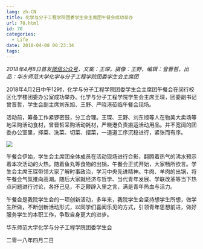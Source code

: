 ```yaml
---
lang: zh-CN
title: 化学与分子工程学院团委学生会主席团午餐会成功举办
url: 70.html
id: 70
categories:
  - Life
date: 2018-04-08 00:23:34
tags:
---
```


_2018年4月8日首发[微信公众号](https://mp.weixin.qq.com/s?__biz=MzIyMjA1MDA4MQ==&mid=2455134458&idx=1&sn=3c51cf072f1fa900bfde203764a0d98d&chksm=ff91a2b4c8e62ba2de7f07db8bb33c2837c1e88cc0f80f6ce0012048f81be34a2b65020cbe64#rd)，文案：王琛，摄像：王野，编辑：曾晋哲，出品：华东师范大学化学与分子工程学院团委学生会主席团_

2018年4月2日中午12时，化学与分子工程学院团委学生会主席团午餐会在闵行校区化学楼团委办公室成功举办。化学与分子工程学院学生会主席王琛，团委副书记曾晋哲，学生会副主席刘东旭、王野、严晓港莅临午餐会现场。

活动前，筹备工作紧锣密鼓，分工合理。王琛、王野、刘东旭等人在物美大卖场等地采购活动食材，曾晋哲采购活动耗材，严晓港负责搬运活动用品。并不宽阔的团委办公室里，择菜、洗菜、切菜、摆菜，一道道工序沉稳进行，紧张而有序。

![](https://images.weserv.nl/?url=drive.google.com/uc?id=1D0hwngpdS2fKVN7R4yWfoEMILLom-S-6)

午餐会伊始，学生会主席团全体成员在活动现场进行合影，翻腾着热气的沸水预示着本次活动的火热。随着鱼丸等食物的出锅，午餐会正式开始，大家畅所欲言。学生会主席王琛带领大家了解时事政治，学习中央先进精神。牛肉、羊肉的出锅，将午餐会气氛推向高潮。随后大家就经济与哲学、当代青年发展、学联改革等当下热点问题进行讨论，各抒己见，不乏鞭辟入里之言，满是青年热血与活力。

午餐会是我院学生会的一项创新活动，多年来，我院学生会坚持想学生所想，做学生所做，不断创新活动形式，以同学们喜闻乐见的方式，引领青年思想前进，做好服务学生的本职工作，争取自身更大的进步。

华东师范大学化学与分子工程学院团委学生会

二零一八年四月二日
